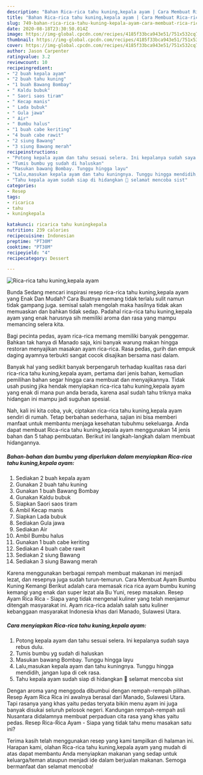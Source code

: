 ```yaml
---
description: "Bahan Rica-rica tahu kuning,kepala ayam | Cara Membuat Rica-rica tahu kuning,kepala ayam Yang Enak dan Simpel"
title: "Bahan Rica-rica tahu kuning,kepala ayam | Cara Membuat Rica-rica tahu kuning,kepala ayam Yang Enak dan Simpel"
slug: 749-bahan-rica-rica-tahu-kuning-kepala-ayam-cara-membuat-rica-rica-tahu-kuning-kepala-ayam-yang-enak-dan-simpel
date: 2020-08-18T23:30:50.014Z
image: https://img-global.cpcdn.com/recipes/4185f33bca943e51/751x532cq70/rica-rica-tahu-kuningkepala-ayam-foto-resep-utama.jpg
thumbnail: https://img-global.cpcdn.com/recipes/4185f33bca943e51/751x532cq70/rica-rica-tahu-kuningkepala-ayam-foto-resep-utama.jpg
cover: https://img-global.cpcdn.com/recipes/4185f33bca943e51/751x532cq70/rica-rica-tahu-kuningkepala-ayam-foto-resep-utama.jpg
author: Jason Carpenter
ratingvalue: 3.2
reviewcount: 10
recipeingredient:
- "2 buah kepala ayam"
- "2 buah tahu kuning"
- "1 buah Bawang Bombay"
- " Kaldu bubuk"
- " Saori saos tiram"
- " Kecap manis"
- " Lada bubuk"
- " Gula jawa"
- " Air"
- " Bumbu halus"
- "1 buah cabe keriting"
- "4 buah cabe rawit"
- "2 siung Bawang"
- "3 siung Bawang merah"
recipeinstructions:
- "Potong kepala ayam dan tahu sesuai selera. Ini kepalanya sudah saya rebus dulu."
- "Tumis bumbu yg sudah di haluskan"
- "Masukan bawang Bombay. Tunggu hingga layu"
- "Lalu,masukan kepala ayam dan tahu kuningnya. Tunggu hingga mendidih, jangan lupa di cek rasa."
- "Tahu kepala ayam sudah siap di hidangkan 🥰 selamat mencoba sist"
categories:
- Resep
tags:
- ricarica
- tahu
- kuningkepala

katakunci: ricarica tahu kuningkepala 
nutrition: 239 calories
recipecuisine: Indonesian
preptime: "PT30M"
cooktime: "PT38M"
recipeyield: "4"
recipecategory: Dessert

---
```



![Rica-rica tahu kuning,kepala ayam](https://img-global.cpcdn.com/recipes/4185f33bca943e51/751x532cq70/rica-rica-tahu-kuningkepala-ayam-foto-resep-utama.jpg)

Bunda Sedang mencari inspirasi resep rica-rica tahu kuning,kepala ayam yang Enak Dan Mudah? Cara Buatnya memang tidak terlalu sulit namun tidak gampang juga. semisal salah mengolah maka hasilnya tidak akan memuaskan dan bahkan tidak sedap. Padahal rica-rica tahu kuning,kepala ayam yang enak harusnya sih memiliki aroma dan rasa yang mampu memancing selera kita.

Bagi pecinta pedas, ayam rica-rica memang memiliki banyak penggemar. Bahkan tak hanya di Manado saja, kini banyak warung makan hingga restoran menyajikan masakan ayam rica-rica. Rasa pedas, gurih dan empuk daging ayamnya terbukti sangat cocok disajikan bersama nasi dalam.

Banyak hal yang sedikit banyak berpengaruh terhadap kualitas rasa dari rica-rica tahu kuning,kepala ayam, pertama dari jenis bahan, kemudian pemilihan bahan segar hingga cara membuat dan menyajikannya. Tidak usah pusing jika hendak menyiapkan rica-rica tahu kuning,kepala ayam yang enak di mana pun anda berada, karena asal sudah tahu triknya maka hidangan ini mampu jadi suguhan spesial.


Nah, kali ini kita coba, yuk, ciptakan rica-rica tahu kuning,kepala ayam sendiri di rumah. Tetap berbahan sederhana, sajian ini bisa memberi manfaat untuk membantu menjaga kesehatan tubuhmu sekeluarga. Anda dapat membuat Rica-rica tahu kuning,kepala ayam menggunakan 14 jenis bahan dan 5 tahap pembuatan. Berikut ini langkah-langkah dalam membuat hidangannya.

<!--inarticleads1-->

##### Bahan-bahan dan bumbu yang diperlukan dalam menyiapkan Rica-rica tahu kuning,kepala ayam:

1. Sediakan 2 buah kepala ayam
1. Gunakan 2 buah tahu kuning
1. Gunakan 1 buah Bawang Bombay
1. Gunakan  Kaldu bubuk
1. Siapkan  Saori saos tiram
1. Ambil  Kecap manis
1. Siapkan  Lada bubuk
1. Sediakan  Gula jawa
1. Sediakan  Air
1. Ambil  Bumbu halus
1. Gunakan 1 buah cabe keriting
1. Sediakan 4 buah cabe rawit
1. Sediakan 2 siung Bawang
1. Sediakan 3 siung Bawang merah


Karena menggunakan berbagai rempah membuat makanan ini menjadi lezat, dan resepnya juga sudah turun-temurun. Cara Membuat Ayam Bumbu Kuning Kemangi Berikut adalah cara memasak rica rica ayam bumbu kuning kemangi yang enak dan super lezat ala Bu Yuni, resep masakan. Resep Ayam Rica Rica - Siapa yang tidak mengenal kuliner yang telah menjamur ditengah masyarakat ini. Ayam rica-rica adalah salah satu kuliner kebanggaan masyarakat Indonesia khas dari Manado, Sulawesi Utara. 

<!--inarticleads2-->

##### Cara menyiapkan Rica-rica tahu kuning,kepala ayam:

1. Potong kepala ayam dan tahu sesuai selera. Ini kepalanya sudah saya rebus dulu.
1. Tumis bumbu yg sudah di haluskan
1. Masukan bawang Bombay. Tunggu hingga layu
1. Lalu,masukan kepala ayam dan tahu kuningnya. Tunggu hingga mendidih, jangan lupa di cek rasa.
1. Tahu kepala ayam sudah siap di hidangkan 🥰 selamat mencoba sist


Dengan aroma yang menggoda dibumbui dengan rempah-rempah pilihan. Resep Ayam Rica Rica ini awalnya berasal dari Manado, Sulawesi Utara. Tapi rasanya yang khas yaitu pedas teryata bikin menu ayam ini juga banyak disukai seluruh pelosok negeri. Kandungan rempah-rempah asli Nusantara didalamnya membuat perpaduan cita rasa yang khas yaitu pedas. Resep Rica-Rica Ayam - Siapa yang tidak tahu menu masakan satu ini? 

Terima kasih telah menggunakan resep yang kami tampilkan di halaman ini. Harapan kami, olahan Rica-rica tahu kuning,kepala ayam yang mudah di atas dapat membantu Anda menyiapkan makanan yang sedap untuk keluarga/teman ataupun menjadi ide dalam berjualan makanan. Semoga bermanfaat dan selamat mencoba!
